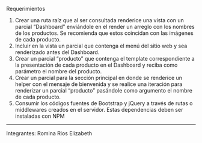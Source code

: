 Requerimientos
1. Crear una ruta raíz que al ser consultada renderice una vista con un parcial
“Dashboard” enviándole en el render un arreglo con los nombres de los productos. Se
recomienda que estos coincidan con las imágenes de cada producto.
2. Incluir en la vista un parcial que contenga el menú del sitio web y sea renderizado
antes del Dashboard.
3. Crear un parcial “producto” que contenga el template correspondiente a la
presentación de cada producto en el Dashboard y reciba como parámetro el nombre
del producto.
4. Crear un parcial para la sección principal en donde se renderice un helper con el
mensaje de bienvenida y se realice una iteración para renderizar un parcial
“producto” pasándole como argumento el nombre de cada producto.
5. Consumir los códigos fuentes de Bootstrap y jQuery a través de rutas o middlewares
creados en el servidor. Estas dependencias deben ser instaladas con NPM

**************
Integrantes: Romina Rios
             Elizabeth 